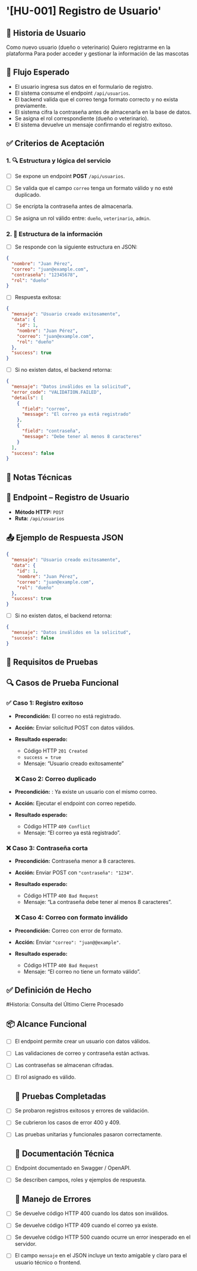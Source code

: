 # '[HU-001] Registro de Usuario'

## 📖 Historia de Usuario

Como nuevo usuario (dueño o veterinario)
Quiero registrarme en la plataforma
Para poder acceder y gestionar la información de las mascotas

## 🔁 Flujo Esperado

- El usuario ingresa sus datos en el formulario de registro.  
- El sistema consume el endpoint `/api/usuarios`.  
- El backend valida que el correo tenga formato correcto y no exista previamente.  
- El sistema cifra la contraseña antes de almacenarla en la base de datos.  
- Se asigna el rol correspondiente (dueño o veterinario).  
- El sistema devuelve un mensaje confirmando el registro exitoso. 


## ✅ Criterios de Aceptación

### 1. 🔍 Estructura y lógica del servicio

- [ ] Se expone un endpoint **POST** `/api/usuarios`.  
- [ ] Se valida que el campo `correo` tenga un formato válido y no esté duplicado.  
- [ ] Se encripta la contraseña antes de almacenarla.  
- [ ] Se asigna un rol válido entre: `dueño`, `veterinario`, `admin`. 


### 2. 📆 Estructura de la información

- [ ] Se responde con la siguiente estructura en JSON:

```json
{
  "nombre": "Juan Pérez",
  "correo": "juan@example.com",
  "contraseña": "12345678",
  "rol": "dueño"
}
```

- [ ] Respuesta exitosa:

```json
{
  "mensaje": "Usuario creado exitosamente",
  "data": {
    "id": 1,
    "nombre": "Juan Pérez",
    "correo": "juan@example.com",
    "rol": "dueño"
  },
  "success": true
}
```

- [ ] Si no existen datos, el backend retorna:

```json
{
  "mensaje": "Datos inválidos en la solicitud",
  "error_code": "VALIDATION.FAILED",
  "details": [
    {
      "field": "correo",
      "message": "El correo ya está registrado"
    },
    {
      "field": "contraseña",
      "message": "Debe tener al menos 8 caracteres"
    }
  ],
  "success": false
}
```

## 🔧 Notas Técnicas

## 🚀 Endpoint – Registro de Usuario

- **Método HTTP:** `POST`
- **Ruta:** `/api/usuarios `

## 📤 Ejemplo de Respuesta JSON

````json
{
  "mensaje": "Usuario creado exitosamente",
  "data": {
    "id": 1,
    "nombre": "Juan Pérez",
    "correo": "juan@example.com",
    "rol": "dueño"
  },
  "success": true
}

````

- [ ] Si no existen datos, el backend retorna:

```json
{
  "mensaje": "Datos inválidos en la solicitud",
  "success": false
}
```

## 🧪 Requisitos de Pruebas

## 🔍 Casos de Prueba Funcional

### ✅ Caso 1: Registro exitoso

- **Precondición:** El correo no está registrado.
- **Acción:** Enviar solicitud POST con datos válidos.
- **Resultado esperado:**

  - Código HTTP `201 Created`
  - `success = true`
  - Mensaje: “Usuario creado exitosamente”

  ### ❌ Caso 2: Correo duplicado

- **Precondición:** : Ya existe un usuario con el mismo correo.
- **Acción:** Ejecutar el endpoint con correo repetido.
- **Resultado esperado:**
  - Código HTTP `409 Conflict`
  - Mensaje: “El correo ya está registrado”.

### ❌ Caso 3: Contraseña corta 

- **Precondición:** Contraseña menor a 8 caracteres.
- **Acción:** Enviar POST con `"contraseña": "1234"`.
- **Resultado esperado:**
  - Código HTTP `400 Bad Request`
  - Mensaje: “La contraseña debe tener al menos 8 caracteres”.

  ### ❌ Caso 4: Correo con formato inválido

- **Precondición:** Correo con error de formato.
- **Acción:** Enviar `"correo": "juan@@example"`.
- **Resultado esperado:**
  - Código HTTP `400 Bad Request`
  - Mensaje: “El correo no tiene un formato válido”.

## ✅ Definición de Hecho

#Historia: Consulta del Último Cierre Procesado

## 📦 Alcance Funcional

- [ ] El endpoint permite crear un usuario con datos válidos.
- [ ] Las validaciones de correo y contraseña están activas.
- [ ] Las contraseñas se almacenan cifradas.
- [ ] El rol asignado es válido.

  ## 🧪 Pruebas Completadas

- [ ] Se probaron registros exitosos y errores de validación.
- [ ] Se cubrieron los casos de error 400 y 409.
- [ ] Las pruebas unitarias y funcionales pasaron correctamente.

  ## 📄 Documentación Técnica

- [ ] Endpoint documentado en Swagger / OpenAPI.
- [ ] Se describen campos, roles y ejemplos de respuesta.

  ## 🔐 Manejo de Errores

- [ ] Se devuelve código HTTP 400 cuando los datos son inválidos.
- [ ] Se devuelve código HTTP 409 cuando el correo ya existe.
- [ ] Se devuelve código HTTP 500 cuando ocurre un error inesperado en el servidor.
- [ ] El campo `mensaje` en el JSON incluye un texto amigable y claro para el usuario técnico o frontend.
